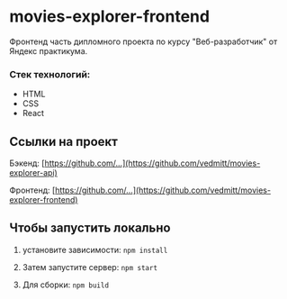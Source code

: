 # movies-explorer-frontend

Фронтенд часть дипломного проекта по курсу "Веб-разработчик" от Яндекс практикума.

### Стек технологий:
- HTML
- CSS
- React

## Ссылки на проект

Бэкенд: [https://github.com/...](https://github.com/vedmitt/movies-explorer-api)

Фронтенд: [https://github.com/...](https://github.com/vedmitt/movies-explorer-frontend)

## Чтобы запустить локально

1. установите зависимости:
`npm install` 

2. Затем запустите сервер:
`npm start`

3. Для сборки:
`npm build`